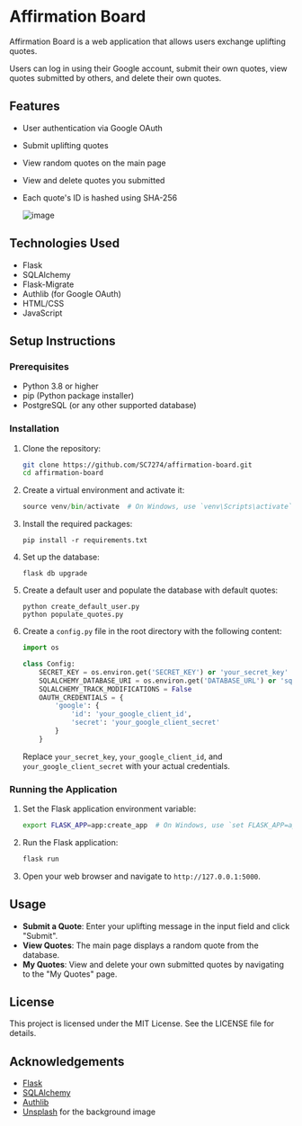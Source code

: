 # Affirmation Board

Affirmation Board is a web application that allows users exchange uplifting quotes. 

Users can log in using their Google account, submit their own quotes, view quotes submitted by others, and delete their own quotes.

## Features

- User authentication via Google OAuth
- Submit uplifting quotes
- View random quotes on the main page
- View and delete quotes you submitted
- Each quote's ID is hashed using SHA-256

  ![image](https://github.com/user-attachments/assets/87f2aefd-30f2-4283-883b-c566feb5d08e)


## Technologies Used

- Flask
- SQLAlchemy
- Flask-Migrate
- Authlib (for Google OAuth)
- HTML/CSS
- JavaScript

## Setup Instructions

### Prerequisites

- Python 3.8 or higher
- pip (Python package installer)
- PostgreSQL (or any other supported database)

### Installation

1. Clone the repository:

   ```bash
   git clone https://github.com/SC7274/affirmation-board.git
   cd affirmation-board
   ```
2. Create a virtual environment and activate it:
    ``` python -m venv venv
    source venv/bin/activate  # On Windows, use `venv\Scripts\activate`
    ```
3. Install the required packages:
    ```
    pip install -r requirements.txt
    ```
4. Set up the database:
    ```
    flask db upgrade
    ```

5. Create a default user and populate the database with default quotes:
    ```
    python create_default_user.py
    python populate_quotes.py
    ```


6. Create a `config.py` file in the root directory with the following content:

    ```python
    import os

    class Config:
        SECRET_KEY = os.environ.get('SECRET_KEY') or 'your_secret_key'
        SQLALCHEMY_DATABASE_URI = os.environ.get('DATABASE_URL') or 'sqlite:///app.db'
        SQLALCHEMY_TRACK_MODIFICATIONS = False
        OAUTH_CREDENTIALS = {
            'google': {
                'id': 'your_google_client_id',
                'secret': 'your_google_client_secret'
            }
        }
    ```

    Replace `your_secret_key`, `your_google_client_id`, and `your_google_client_secret` with your actual credentials.

### Running the Application

1. Set the Flask application environment variable:

    ```bash
    export FLASK_APP=app:create_app  # On Windows, use `set FLASK_APP=app:create_app`
    ```

2. Run the Flask application:

    ```bash
    flask run
    ```

3. Open your web browser and navigate to `http://127.0.0.1:5000`.

## Usage

- **Submit a Quote**: Enter your uplifting message in the input field and click "Submit".
- **View Quotes**: The main page displays a random quote from the database.
- **My Quotes**: View and delete your own submitted quotes by navigating to the "My Quotes" page.



## License

This project is licensed under the MIT License. See the LICENSE file for details.

## Acknowledgements

- [Flask](https://flask.palletsprojects.com/)
- [SQLAlchemy](https://www.sqlalchemy.org/)
- [Authlib](https://authlib.org/)
- [Unsplash](https://unsplash.com/) for the background image
